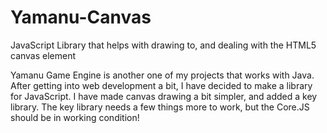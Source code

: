 Yamanu-Canvas
=============

JavaScript Library that helps with drawing to, and dealing with the HTML5 canvas element

Yamanu Game Engine is another one of my projects that works with Java. After getting into web development a bit, I have decided to make a library for JavaScript. I have made canvas drawing a bit simpler, and added a key library. The key library needs a few things more to work, but the Core.JS should be in working condition!
